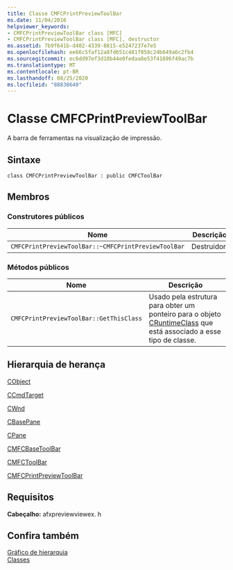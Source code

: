 ```yaml
---
title: Classe CMFCPrintPreviewToolBar
ms.date: 11/04/2016
helpviewer_keywords:
- CMFCPrintPreviewToolBar class [MFC]
- CMFCPrintPreviewToolBar class [MFC], destructor
ms.assetid: 7b9f641b-d402-4339-8815-e5247237e7e5
ms.openlocfilehash: ee66c5faf12a8fd651c481f058c24b649a6c2fb4
ms.sourcegitcommit: ec6dd97ef3d10b44e0fedaa8e53f41696f49ac7b
ms.translationtype: MT
ms.contentlocale: pt-BR
ms.lasthandoff: 08/25/2020
ms.locfileid: "88838640"
---
```

# <a name="cmfcprintpreviewtoolbar-class"></a>Classe CMFCPrintPreviewToolBar

A barra de ferramentas na visualização de impressão.

## <a name="syntax"></a>Sintaxe

```
class CMFCPrintPreviewToolBar : public CMFCToolBar
```

## <a name="members"></a>Membros

### <a name="public-constructors"></a>Construtores públicos

|Nome|Descrição|
|-|-|
|`CMFCPrintPreviewToolBar::~CMFCPrintPreviewToolBar`|Destruidor.|

### <a name="public-methods"></a>Métodos públicos

|Nome|Descrição|
|-|-|
|`CMFCPrintPreviewToolBar::GetThisClass`|Usado pela estrutura para obter um ponteiro para o objeto [CRuntimeClass](../../mfc/reference/cruntimeclass-structure.md) que está associado a esse tipo de classe.|

## <a name="inheritance-hierarchy"></a>Hierarquia de herança

[CObject](../../mfc/reference/cobject-class.md)

[CCmdTarget](../../mfc/reference/ccmdtarget-class.md)

[CWnd](../../mfc/reference/cwnd-class.md)

[CBasePane](../../mfc/reference/cbasepane-class.md)

[CPane](../../mfc/reference/cpane-class.md)

[CMFCBaseToolBar](../../mfc/reference/cmfcbasetoolbar-class.md)

[CMFCToolBar](../../mfc/reference/cmfctoolbar-class.md)

[CMFCPrintPreviewToolBar](../../mfc/reference/cmfcprintpreviewtoolbar-class.md)

## <a name="requirements"></a>Requisitos

**Cabeçalho:** afxpreviewviewex. h

## <a name="see-also"></a>Confira também

[Gráfico de hierarquia](../../mfc/hierarchy-chart.md)<br/>
[Classes](../../mfc/reference/mfc-classes.md)
